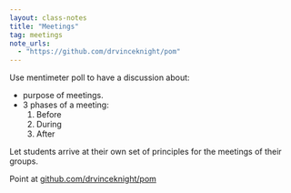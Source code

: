 ```yaml
---
layout: class-notes
title: "Meetings"
tag: meetings
note_urls:
  - "https://github.com/drvinceknight/pom"
---
```


Use mentimeter poll to have a discussion about:

- purpose of meetings.
- 3 phases of a meeting:
  1. Before
  2. During
  3. After

Let students arrive at their own set of principles for the meetings of their
groups.

Point at
[github.com/drvinceknight/pom](https://github.com/drvinceknight/pom)
